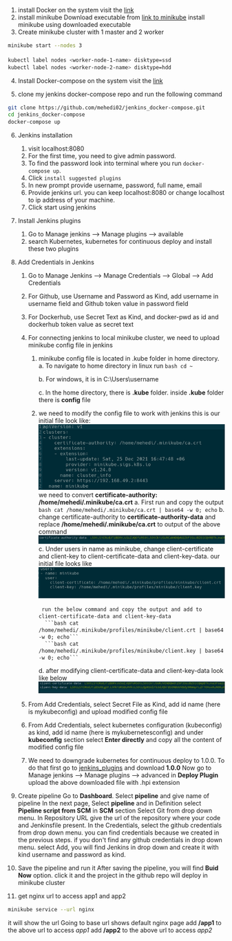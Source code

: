 1. install Docker on the system
visit the [link](https://docs.docker.com/get-docker/)
2. install minikube
Download executable from [link to minikube](https://github.com/kubernetes/minikube/releases/)
install minikube using downloaded executable
3. Create minikube cluster with 1 master and 2 worker
```bash
minikube start --nodes 3

kubectl label nodes <worker-node-1-name> disktype=ssd
kubectl label nodes <worker-node-2-name> disktype=hdd
```
4. Install Docker-compose on the system
visit the [link](https://docs.docker.com/compose/install/)

5. clone my jenkins docker-compose repo and run the following command
```bash
git clone https://github.com/mehedi02/jenkins_docker-compose.git
cd jenkins_docker-compose
docker-compose up
```
6. Jenkins installation
    1. visit localhost:8080
    2. For the first time, you need to give admin password.
    3. To find the password look into terminal where you run `docker-compose up`.
    4. Click `install suggested plugins`
    5. In new prompt provide username, password, full name, email
    6. Provide jenkins url. you can keep localhost:8080 or change localhost to ip address of your machine.
    7. Click start using jenkins

7. Install Jenkins plugins
    1. Go to Manage jenkins --> Manage plugins --> available
    2. search Kubernetes, kubernetes for continuous deploy and install these two plugins

8. Add Credentials in Jenkins
    1. Go to Manage Jenkins --> Manage Credentials --> Global --> Add Credentials
    2. For Github, use Username and Password as Kind, add username in username field and Github token value in password field
    3. For Dockerhub, use Secret Text as Kind, and docker-pwd as id and dockerhub token value as secret text
    4. For connecting jenkins to local minikube cluster, we need to upload minikube config file in jenkins
        1. minikube config file is located in .kube folder in home directory.
            a. To navigate to home directory in linux run ```bash cd ~```

            b. For windows, it is in C:\Users\username

            c. In the home directory, there is **.kube** folder. inside **.kube** folder there is **config** file
        
        2. we need to modify the config file to work with jenkins
            this is our initial file look like:
            ![certificate-authority](photo/minikube_certificate_authority.png)
            we need to convert **certificate-authority: /home/mehedi/.minikube/ca.crt**
            a. First run and copy the output
                ```bash cat /home/mehedi/.minikube/ca.crt | base64 -w 0; echo```
            b. change certificate-authority to **certificate-authority-data** and
                replace **/home/mehedi/.minikube/ca.crt** to output of the above command
                ![modified_ca_auth_data](photo/ca_auth_data.png)
            c. Under users in name as minikube, change client-certificate and client-key to 
                client-certificate-data and client-key-data.
                our initial file looks like
                ![minikube_client](photo/minikube_client.png)

                run the below command and copy the output and add to client-certificate-data and client-key-data
                 ```bash cat /home/mehedi/.minikube/profiles/minikube/client.crt | base64 -w 0; echo```
                 ```bash cat /home/mehedi/.minikube/profiles/minikube/client.key | base64 -w 0; echo```
            d. after modifying client-certificate-data and client-key-data look like below
            ![modify_minikube_client](photo/minikube_client-data.png)


    5. From Add Credentials, select Secret File as Kind, add id name (here is mykubeconfig) and upload modified config file
    6. From Add Credentials, select kubernetes configuration (kubeconfig) as kind, add id name (here is mykubernetesconfig) and under **kubeconfig** section select **Enter directly** and copy all the content of modified config file
    7. We need to downgrade kubernetes for continuous deploy to 1.0.0. To do that first go to [jenkins_plugins](https://plugins.jenkins.io/kubernetes-cd/#releases) and download **1.0.0**
    Now go to Manage jenkins --> Manage plugins --> advanced
    in **Deploy Plugin** upload the above downloaded file with .hpi extension

9. Create pipeline
Go to **Dashboard**. Select **pipeline** and give name of pipeline
In the next page, Select **pipeline** and in Definition select **Pipeline script from SCM** in **SCM** section Select Git from drop down menu. In Repository URL give the url of the repository where your code and Jenkinsfile present. In the Credentials, select the github credentials from drop down menu. you can find credentials because we created in the previous steps. if you don't find any github credentials in drop down menu. select Add, you will find Jenkins in drop down and create it with kind username and password as kind.

10. Save the pipeline and run it
After saving the pipeline, you will find **Buid Now** option. click it and the project in the github repo will deploy in minikube cluster




6. get nginx url to access app1 and app2
```bash
minikube service --url nginx
```
it will show the url
Going to base url shows default nginx page
add **/app1** to the above url to access *app1*
add **/app2** to the above url to access *app2*